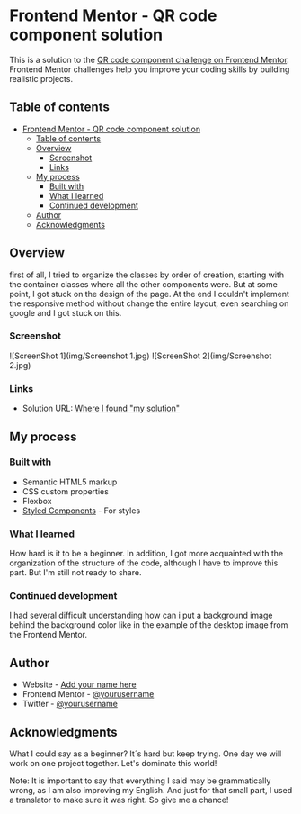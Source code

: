 # Frontend Mentor - QR code component solution

This is a solution to the [QR code component challenge on Frontend Mentor](https://www.frontendmentor.io/challenges/qr-code-component-iux_sIO_H). Frontend Mentor challenges help you improve your coding skills by building realistic projects. 

## Table of contents

- [Frontend Mentor - QR code component solution](#frontend-mentor---qr-code-component-solution)
  - [Table of contents](#table-of-contents)
  - [Overview](#overview)
    - [Screenshot](#screenshot)
    - [Links](#links)
  - [My process](#my-process)
    - [Built with](#built-with)
    - [What I learned](#what-i-learned)
    - [Continued development](#continued-development)
  - [Author](#author)
  - [Acknowledgments](#acknowledgments)


## Overview

first of all, I tried to organize the classes by order of creation, starting with the container classes where all the other components were. But at some point, I got stuck on the design of the page. At the end I couldn't implement the responsive method without change the entire layout, even searching on google and I got stuck on this. 

### Screenshot

![ScreenShot 1](img/Screenshot 1.jpg) 
![ScreenShot 2](img/Screenshot 2.jpg)



### Links

- Solution URL: [Where I found "my solution"](https://youtu.be/7-orzsht98k)


## My process

### Built with

- Semantic HTML5 markup
- CSS custom properties
- Flexbox
- [Styled Components](https://styled-components.com/) - For styles


### What I learned

How hard is it to be a beginner. In addition, I got more acquainted with the organization of the structure of the code, although I have to improve this part. 
But I'm still not ready to share. 



### Continued development

I had several difficult understanding how can i put a background image behind the background color like in the example of the desktop image
from the Frontend Mentor. 





## Author

- Website - [Add your name here](https://www.your-site.com)
- Frontend Mentor - [@yourusername](https://www.frontendmentor.io/profile/yourusername)
- Twitter - [@yourusername](https://www.twitter.com/yourusername)


## Acknowledgments
What I could say as a beginner? It´s hard but keep trying. One day we will work on one project together. Let's dominate this world!

Note: It is important to say that everything I said may be grammatically wrong, as I am also improving my English. And just for that small part, I used a translator to make sure it was right. So give me a chance!